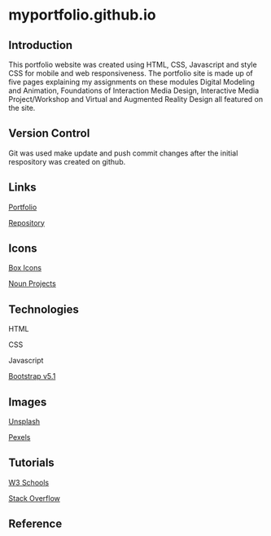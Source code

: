 # myportfolio.github.io

## Introduction
This portfolio website was created using HTML, CSS, Javascript and style CSS for mobile and web responsiveness. The portfolio site is made up of five pages explaining my assignments on these modules Digital Modeling and Animation, Foundations of Interaction Media Design, Interactive Media Project/Workshop and Virtual and Augmented Reality Design all featured on the site.

## Version Control
Git was used make update and push commit changes after the initial respository was created on github.

## Links
[Portfolio](https://genefaks.github.io/myportfolio/)

[Repository](https://github.com/genefaks/myportfolio.git)

## Icons
[Box Icons](https://boxicons.com/)

[Noun Projects](https://thenounproject.com/)

## Technologies
HTML

CSS

Javascript

[Bootstrap v5.1](https://getbootstrap.com/docs/5.1/getting-started/introduction/)

## Images
[Unsplash](https://unsplash.com/)

[Pexels](https://www.pexels.com/)

## Tutorials
[W3 Schools](https://www.w3schools.com/default.asp)

[Stack Overflow](https://stackoverflow.com/)

## Reference
